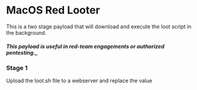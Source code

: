 # MacOS Red Looter

This is a two stage payload that will download and execute the loot script in the background.
##### This payload is useful in red-team engagements or **authorized** pentesting._

### Stage 1
Upload the loot.sh file to a webserver and replace the value _<SCRIPT URL>_ with the URL of the webserver.
  _If you use the URl to the raw file on github the first stage will take longer since it's long path which makes it more noticable._

### Stage 2
This script will loot the Desktop and Documents directories and some other important files.
  The looted files will be compressed and uploaded over SCP to the set destination SSH server.

## Usage
  - Upload the pivate key to any web server (for external just use dropbox).
  - Set the URL to the key uploaded.
  - Set the SSH server address
  - Run! - The file will be saved as .loot.tgz on the remote host.

